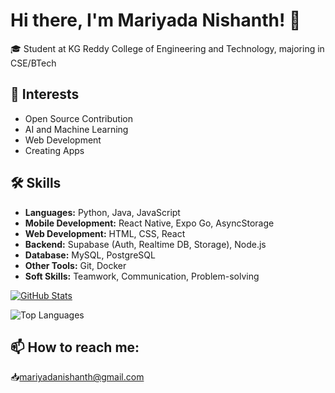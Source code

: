 # Hi there, I'm Mariyada Nishanth! 👋

🎓 Student at KG Reddy College of Engineering and Technology, majoring in CSE/BTech

## 🌱 Interests

- Open Source Contribution
- AI and Machine Learning
- Web Development
- Creating Apps

## 🛠 Skills

- **Languages:** Python, Java, JavaScript
- **Mobile Development:** React Native, Expo Go, AsyncStorage
- **Web Development:** HTML, CSS, React
- **Backend:** Supabase (Auth, Realtime DB, Storage), Node.js
- **Database:** MySQL, PostgreSQL
- **Other Tools:** Git, Docker 
- **Soft Skills:** Teamwork, Communication, Problem-solving



[![GitHub Stats](https://github-readme-stats.vercel.app/api?username=Mariyada-Nishanth&show_icons=true)](https://github.com/Mariyada-Nishanth)

![Top Languages](https://github-readme-stats.vercel.app/api/top-langs/?username=Mariyada-Nishanth&layout=compact)


## 📫 How to reach me:
📥mariyadanishanth@gmail.com


